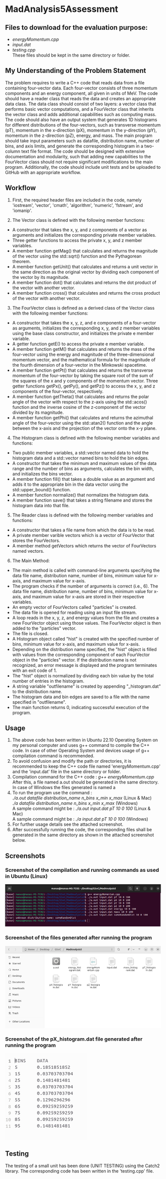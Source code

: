 # MadAnalysis5Assessment

## Files to download for the evaluation purpose:
* <i> energyMomentum.cpp </i>
* <i> input.dat </i>
* <i> testing.cpp </i>
<br> These files should be kept in the same directory or folder.

## My Understanding of the Problem Statement

The problem requires to write a C++ code that reads data from a file containing four-vector data. Each four-vector consists of three momentum components and an energy component, all given in units of MeV. The code should have a reader class that reads the data and creates an appropriate data class. The data class should consist of two layers: a vector class that performs basic vector computations, and a FourVector class that inherits the vector class and adds additional capabilities such as computing mass. The code should also have an output system that generates 1D histograms for different distributions of the four-vectors, such as transverse momentum (pT), momentum in the x-direction (pX), momentum in the y-direction (pY), momentum in the z-direction (pZ), energy, and mass. The main program should take input parameters such as datafile, distribution name, number of bins, and axis limits, and generate the corresponding histogram in a two-column text file format. The code should be designed with extensive documentation and modularity, such that adding new capabilities to the FourVector class should not require significant modifications to the main program. Additionally, the code should include unit tests and be uploaded to GitHub with an appropriate workflow.

## Workflow

1. First, the required header files are included in the code, namely 'iostream', 'vector', 'cmath', 'algorithm', 'numeric', 'fstream', and 'iomanip'.

2. The Vector class is defined with the following member functions:
  * A constructor that takes the x, y, and z components of a vector as arguments and initializes the corresponding private member variables.
  * Three getter functions to access the private x, y, and z member variables.
  * A member function getMag() that calculates and returns the magnitude of the vector using the std::sqrt() function and the Pythagorean theorem.
  * A member function getUnit() that calculates and returns a unit vector in the same direction as the original vector by dividing each component of the vector by its magnitude.
  * A member function dot() that calculates and returns the dot product of the vector with another vector.
  * A member function cross() that calculates and returns the cross product of the vector with another vector.

3. The FourVector class is defined as a derived class of the Vector class with the following member functions:
  * A constructor that takes the x, y, z, and e components of a four-vector as arguments, initializes the corresponding x, y, and z member variables using the base class constructor, and initializes the private e member variable.
  * A getter function getE() to access the private e member variable.
  * A member function getM() that calculates and returns the mass of the four-vector using the energy and magnitude of the three-dimensional momentum vector, and the mathematical formula for the magnitude of the fourth dimension of a four-vector in the Minkowski spacetime.
  * A member function getPt() that calculates and returns the transverse momentum of the four-vector by taking the square root of the sum of the squares of the x and y components of the momentum vector.
Three getter functions getPx(), getPy(), and getPz() to access the x, y, and z components of the four-vector, respectively.
  * A member function getTheta() that calculates and returns the polar angle of the vector with respect to the z-axis using the std::acos() function and the inverse cosine of the z-component of the vector divided by its magnitude.
  * A member function getPhi() that calculates and returns the azimuthal angle of the four-vector using the std::atan2() function and the angle between the x-axis and the projection of the vector onto the x-y plane.

4. The Histogram class is defined with the following member variables and functions:
  * Two public member variables, a std::vector<double> named data to hold the histogram data and a std::vector<double> named bins to hold the bin edges.
  * A constructor that takes the minimum and maximum values of the data range and the number of bins as arguments, calculates the bin width, and initializes the bins vector.
  * A member function fill() that takes a double value as an argument and adds it to the appropriate bin in the data vector using the std::upper_bound() function.
  * A member function normalize() that normalizes the histogram data.
  * A member function save() that takes a string filename and stores the histogram data into that file.
  
5. The Reader class is defined with the following member variables and functions:
  
  * A constructor that takes a file name from which the data is to be read.
  * A private member varible vectors which is a vector of FourVector that stores the FourVectors.
  * A member method getVectors which returns the vector of FourVectors named vectors.
  
  
6. The Main Method:
 
  * The main method is called with command-line arguments specifying the data file name, distribution name, number of bins, minimum value for x-axis, and maximum value for x-axis.
  * The program checks if the number of arguments is correct (i.e., 6).
The data file name, distribution name, number of bins, minimum value for x-axis, and maximum value for x-axis are stored in their respective variables.
  * An empty vector of FourVectors called "particles" is created.
  * The data file is opened for reading using an input file stream.
  * A loop reads in the x, y, z, and energy values from the file and creates a new FourVector object using those values. The FourVector object is then added to the "particles" vector.
  * The file is closed.
  * A Histogram object called "hist" is created with the specified number of bins, minimum value for x-axis, and maximum value for x-axis.
  * Depending on the distribution name specified, the "hist" object is filled with values from the corresponding component of each FourVector object in the "particles" vector. If the distribution name is not recognized, an error message is displayed and the program terminates with an exit code of 1.
  * The "hist" object is normalized by dividing each bin value by the total number of entries in the histogram.
  * A string variable "outfilename" is created by appending "_histogram.dat" to the distribution name.
  * The histogram data and bin edges are saved to a file with the name specified in "outfilename".
  * The main function returns 0, indicating successful execution of the program.
 
 ## Usage
 
  1. The above code has been written in Ubuntu 22.10 Operating System on my personal computer and uses g++ command to compile the C++ code. In case of other Operating System and devices usage of g++ compilation command is recommended. 
  2. To avoid confusion and modify the path or directories, it is recommended to keep the C++ code file named 'energyMomentum.cpp' and the 'input.dat' file in the same directory or folder.
  3. Compilation command for the C++ code : <i> g++ energyMomentum.cpp </i>
     <br> After this, a file named a.out should be generated in the same directory. In case of Windows the files generated is named a
  4. To run the program use the command : 
 <br> <i> ./a.out datafile distribution_name n_bins x_min x_max </i> (Linux & Mac)
 <br> <i> ./a datafile distribution_name n_bins x_min x_max </i> (Windows)
 <br> A sample command might be : <i> ./a.out input.dat pT 10 0 100 </i> (Linux & Mac)
 <br> A sample command might be : <i> ./a input.dat pT 10 0 100 </i> (Windows)
  5. For further usage details see the attached screenshot.
  6. After successfully running the code, the corresponding files shall be generated in the same directory as shown in the attached screenshot below.
  
## Screenshots

### Screenshot of the compilation and running commands as used in Ubuntu (Linux)
<img src = "images/Screenshot from 2023-03-04 19-24-11.png">
 
### Screenshot of the files generated after running the program
<img src = "images/Screenshot from 2023-03-04 19-25-30.png">

### Screenshot of the pX_histogram.dat file generated after running the program
<img src = "images/Screenshot from 2023-03-04 20-02-49.png">

## Testing

The testing of a small unit has been done (UNIT TESTING) using the Catch2 library. The corresponding code has been written in the 'testing.cpp' file.

